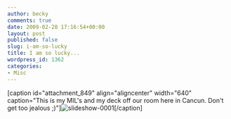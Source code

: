 ```yaml
---
author: becky
comments: true
date: 2009-02-28 17:16:54+00:00
layout: post
published: false
slug: i-am-so-lucky
title: I am so lucky...
wordpress_id: 1362
categories:
- Misc
---
```


[caption id="attachment_849" align="aligncenter" width="640" caption="This is my MIL's and my deck off our room here in Cancun. Don't get too jealous ;)"]![slideshow-0001](http://beta.beckyjenson.com/wp-content/uploads/2009/02/slideshow-0001.jpg)[/caption] 
